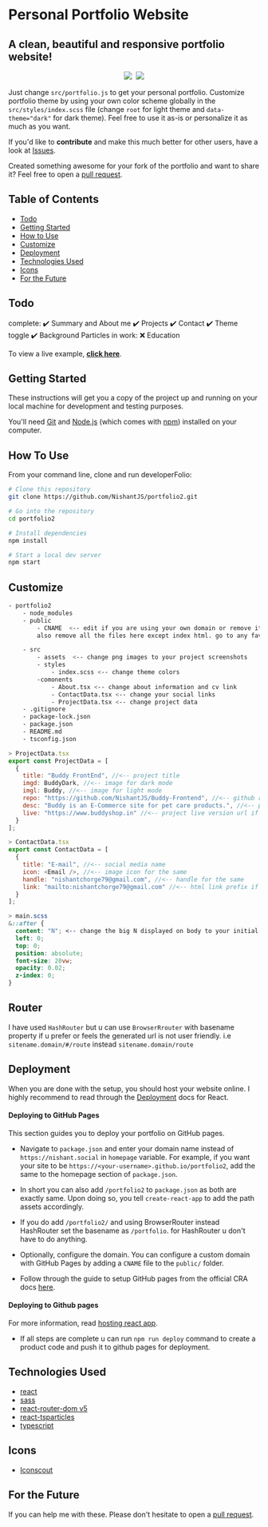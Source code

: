 # Personal Portfolio Website
## A clean, beautiful and responsive portfolio website!

<p align="center">
  <kbd>
<img src="https://nishant.social/static/media/portfolio_light.bf57ac38de7d6aff3abd.png"></img>
<img src="https://nishant.social/static/media/portfolio_dark.3549e474dd5f9ab1401d.png"></img>
  </kbd>
</p>


Just change `src/portfolio.js` to get your personal portfolio. Customize portfolio theme by using your own color scheme globally in the  `src/styles/index.scss` file (change `root` for light theme and `data-theme="dark"` for dark theme). Feel free to use it as-is or personalize it as much as you want.

If you'd like to **contribute** and make this much better for other users, have a look at [Issues](https://github.com/NishantJS/portfolio2/issues).

Created something awesome for your fork of the portfolio and want to share it? Feel free to open a [pull request](https://github.com/NishantJS/portfolio2/pulls).

## Table of Contents
- [Todo](#todo)
- [Getting Started](#getting-started)
- [How to Use](#how-to-use)
- [Customize](#customize)
- [Deployment](#deployment)
- [Technologies Used](#technologies-used)
- [Icons](#icons)
- [For the Future](#for-the-future)

## Todo

complete:
✔️ Summary and About me
✔️ Projects
✔️ Contact
✔️ Theme toggle
✔️ Background Particles
in work:
❌ Education

To view a live example, **[click here](https://nishant.social)**.


## Getting Started

These instructions will get you a copy of the project up and running on your local machine for development and testing purposes.

You'll need [Git](https://git-scm.com) and [Node.js](https://nodejs.org/en/download/) (which comes with [npm](http://npmjs.com)) installed on your computer.

## How To Use 

From your command line, clone and run developerFolio:

```bash
# Clone this repository
git clone https://github.com/NishantJS/portfolio2.git

# Go into the repository
cd portfolio2

# Install dependencies
npm install

# Start a local dev server
npm start
```

## Customize

```bash
- portfolio2
    - node_modules
    - public
        - CNAME  <-- edit if you are using your own domain or remove it.
        also remove all the files here except index html. go to any favicon generator online and paste your own icons here

    - src
        - assets  <-- change png images to your project screenshots
        - styles
            - index.scss <-- change theme colors
        -comonents
            - About.tsx <-- change about information and cv link
            - ContactData.tsx <-- change your social links
            - ProjectData.tsx <-- change project data
    - .gitignore
    - package-lock.json
    - package.json
    - README.md
    - tsconfig.json
```

```javascript
> ProjectData.tsx
export const ProjectData = [
  {
    title: "Buddy FrontEnd", //<-- project title
    imgd: BuddyDark, //<-- image for dark mode
    imgl: Buddy, //<-- image for light mode
    repo: "https://github.com/NishantJS/Buddy-Frontend", //<-- github repository url
    desc: "Buddy is an E-Commerce site for pet care products.", //<-- project description
    live: "https://www.buddyshop.in" //<-- project live version url if hosted anywhere
  }
];
```

```javascript
> ContactData.tsx
export const ContactData = [
  {
    title: "E-mail", //<-- social media name
    icon: <Email />, //<-- image icon for the same
    handle: "nishantchorge79@gmail.com", //<-- handle for the same
    link: "mailto:nishantchorge79@gmail.com" //<-- html link prefix if not url i.e. mailto: if email, tel: if number
  }
];
```

```css
> main.scss
&::after {
  content: "N"; <-- change the big N displayed on body to your initial
  left: 0;
  top: 0;
  position: absolute;
  font-size: 20vw;
  opacity: 0.02;
  z-index: 0;
}
```

## Router

I have used `HashRouter` but u can use `BrowserRrouter` with basename property if u prefer or feels the generated url is not user friendly. i.e `sitename.domain/#/route` instead `sitename.domain/route`

## Deployment
When you are done with the setup, you should host your website online.
I highly recommend to read through the [Deployment](https://create-react-app.dev/docs/deployment/#github-pages) docs for React.

#### Deploying to GitHub Pages

This section guides you to deploy your portfolio on GitHub pages.

- Navigate to `package.json` and enter your domain name instead of `https://nishant.social` in `homepage` variable. For example, if you want your site to be `https://<your-username>.github.io/portfolio2`, add the same to the homepage section of `package.json`.

- In short you can also add `/portfolio2` to `package.json` as both are exactly same. Upon doing so, you tell `create-react-app` to add the path assets accordingly.

- If you do add `/portfolio2/` and using BrowserRouter instead HashRouter set the basename as `/portfolio`. for HashRouter u don't have to do anything.

- Optionally, configure the domain. You can configure a custom domain with GitHub Pages by adding a `CNAME` file to the `public/` folder.

- Follow through the guide to setup GitHub pages from the official CRA docs [here](https://create-react-app.dev/docs/deployment/#github-pages).

#### Deploying to Github pages

For more information, read [hosting react app](https://create-react-app.dev/docs/deployment/#github-pages).

- If all steps are complete u can run `npm run deploy` command to create a product code and push it to github pages for deployment.


## Technologies Used 

- [react](https://reactjs.org/)
- [sass](https://sass-lang.com/)
- [react-router-dom v5](https://v5.reactrouter.com/)
- [react-tsparticles](https://particles.js.org/)
- [typescript](https://github.com/microsoft/TypeScript)

## Icons
- [Iconscout](https://iconscout.com/)


## For the Future
If you can help me with these. Please don't hesitate to open a [pull request](https://github.com/NishantJS/portfolio2/pulls).
